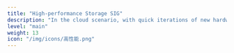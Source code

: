 ```yaml
---
title: "High-performance Storage SIG"
description: "In the cloud scenario, with quick iterations of new hardware , there are so many thing we could do in storage area. High performance storage technology interest group (SIG) aims to develop high the performance storage in cloud, and currently focuses on the kernel io_ Uring technology, and using AEP hardware to improve the performance of database applications such as redis."
level: "main"
weight: 13
icon: "/img/icons/高性能.png"
---
```


